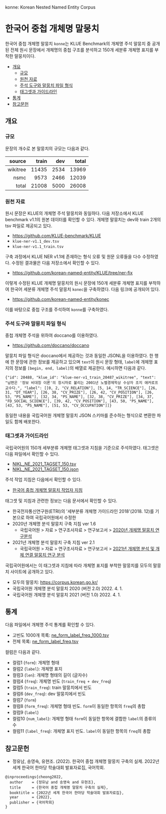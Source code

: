 konne: Korean Nested Named Entity Corpus

# 한국어 중첩 개체명 말뭉치

한국어 중첩 개체명 말뭉치 `konne`는 KLUE Benchmark의 개체명 주석 말뭉치 중 공개된
전체 원시 문장에서 개체명의 중첩 구조를 분석하고 150개 세분류 개체명 표지를 부착한
말뭉치이다.

* [개요](#개요)
  * [규모](#규모)
  * [원천 자료](#원천-자료)
  * [주석 도구와 말뭉치 파일 형식](#주석-도구와-말뭉치-파일-형식)
  * [태그셋과 가이드라인](#태그셋과-가이드라인)
* [통계](#통계)
* [참고문헌](#참고문헌)


## 개요

### 규모 

문장의 개수로 본 말뭉치의 규모는 다음과 같다.

| source   | train |  dev | total |
|---------:|------:|-----:|------:|
| wikitree | 11435 | 2534 | 13969 |
| nsmc     |  9573 | 2466 | 12039 |
| total    | 21008 | 5000 | 26008 |

### 원천 자료

원시 문장은 KLUE의 개체명 주석 말뭉치와 동일하다.
다음 저장소에서 KLUE benchmark v1.1의 원본 데이터를 확인할 수 있다.
개체명 말뭉치는 dev와 train 2개의 tsv 파일로 제공되고 있다.

- <https://github.com/KLUE-benchmark/KLUE>
- `klue-ner-v1.1_dev.tsv`
- `klue-ner-v1.1_train.tsv`

구축 과정에서 KLUE NER v1.1에 존재하는 형식 오류 및 원문 오류들을 다수
수정하였다. 수정된 결과물은 다음 저장소에서 확인할 수 있다.

- <https://github.com/korean-named-entity/KLUE/tree/ner-fix>

이렇게 수정된 KLUE 개체명 말뭉치의 원시 문장에 150개 세분류 개체명 표지를
부착하여 한국어 세분류 개체명 주석 말뭉치 `konec`을 구축하였다. 다음 링크에
공개되어 있다.

- <https://github.com/korean-named-entity/konec>

이를 바탕으로 중첩 구조를 주석하여 `konne`를 구축하였다.

### 주석 도구와 말뭉치 파일 형식

중첩 개체명 주석을 위하여 doccano를 이용하였다.

- <https://github.com/doccano/doccano>

말뭉치 파일 형식은 doccano에서 제공하는 것과 동일한 JSONL을 이용하였다.
한 행에 한 문장에 관한 정보를 제공하고 있으며 `text`이 원시 문장 형태,
`label`에 개체명 표지의 정보를 `[begin, end, label]`의 배열로 제공한다.
예시하면 다음과 같다.

```jsonl
{"id": 20488, "klue_id": "klue-ner-v1_train_20487_wikitree", "text": "남편은 '정보 비대칭 이론'의 창시자로 불리는 2001년 노벨경제학상 수상자 조지 애커로프 교수다.", "label": [[0, 2, "CV_RELATION"], [5, 14, "TR_SCIENCE"], [26, 31, "DT_YEAR"], [26, 38, "CV_PRIZE"], [26, 42, "CV_POSITION"], [26, 53, "PS_NAME"], [32, 34, "PS_NAME"], [32, 38, "CV_PRIZE"], [34, 37, "FD_SOCIAL_SCIENCE"], [39, 42, "CV_POSITION"], [43, 50, "PS_NAME"], [43, 53, "PS_NAME"], [51, 53, "CV_OCCUPATION"]]}
```
 
동일한 내용을 국립국어원 개체명 말뭉치 JSON 스키마를 준수하는 형식으로
변환한 파일도 함께 배포한다. 
  
### 태그셋과 가이드라인

국립국어원의 150개 세부분류 개체명 태그셋과 지침을 기준으로 주석하였다.
태그셋은 다음 파일에서 확인할 수 있다.

- [NIKL_NE_2021_TAGSET_150.tsv](docs/tagset/NIKL_NE_2021_TAGSET_150.tsv)
- [NIKL_NE_2021_TAGSET_150.json](docs/tagset/NIKL_NE_2021_TAGSET_150.json)

주석 작업 지침은 다음에서 확인할 수 있다.

- [한국어 중첩 개체명 말뭉치 작업자 지침](https://docs.google.com/document/d/1eAbxf7fNvjv9FkwC8-jMkOgIBEERmMGw)

태그셋 및 지침과 관련한 정보는 다음 문서에서 확인할 수 있다.

- 한국전자통신연구원(ETRI)의 '세부분류 개체명 가이드라인 2018'(2018. 12)를 기본으로 하여 국립국어원에서 수정한
- 2020년 개체명 분석 말뭉치 구축 지침 ver 1.6
  - 국립국어원 > 자료 > 연구조사자료 > 연구보고서 > [2020년 개체명 말뭉치 연구분석](https://www.korean.go.kr/front/reportData/reportDataView.do?mn_id=207&report_seq=1050&pageIndex=1)
- 2021년 개체명 분석 말뭉치 구축 지침 ver 2.1
  - 국립국어원 > 자료 > 연구조사자료 > 연구보고서 > [2021년 개체명 분석 및 개체 연결 말뭉치 연구 분석](https://www.korean.go.kr/front/reportData/reportDataView.do?mn_id=207&report_seq=1078)

국립국어원에서는 이 태그셋과 지침에 따라 개체명 표지를 부착한 말뭉치를 모두의
말뭉치 사이트에 공개하고 있다.

- 모두의 말뭉치: <https://corpus.korean.go.kr/>
- 국립국어원 개체명 분석 말뭉치 2020 (버전 2.0) 2022. 4. 1.
- 국립국어원 개체명 분석 말뭉치 2021 (버전 1.0) 2022. 4. 1.

## 통계

다음 파일에서 개체명 주석 통계를 확인할 수 있다.

- 고빈도 1000개 목록: [ne_form_label_freq_1000.tsv](docs/stat/ne_form_label_freq_1000.tsv)
- 전체 목록: [ne_form_label_freq.tsv](docs/stat/ne_form_label_freq.tsv)

컬럼은 다음과 같다.

- 컬럼1 (`form`): 개체명 형태
- 컬럼2 (`label`): 개체명 표지
- 컬럼3 (`len`): 개체명 형태의 길이 (글자수)
- 컬럼4 (`freq`): 개체명 빈도 (`train_freq + dev_freq`)
- 컬럼5 (`train_freq`): train 말뭉치에서 빈도
- 컬럼6 (`dev_freq`): dev 말뭉치에서 빈도
- 컬럼7 (`form`)
- 컬럼8 (`form_freq`): 개체명 형태 빈도. `form`이 동일한 항목의 `freq`의 총합
- 컬럼9 (`label`)
- 컬럼10 (`num_label`): 개체명 형태 `form`이 동일한 항목에 결합한 `label`의 종류의 수
- 컬럼11 (`label_freq`): 개체명 표지 빈도. `label`이 동일한 항목의 `freq`의 총합




## 참고문헌

- 정유남, 송영숙, 유현조. (2022). 한국어 중첩 개체명 말뭉치 구축의 실제.
  2022년 세계 한국어 한마당 학술대회 발표자료집, 국어학회.

```
@inproceedings{cheong2022,
  author    = {정유남 and 송영숙 and 유현조},
  title     = {한국어 중첩 개체명 말뭉치 구축의 실제},
  booktitle = {2022년 세계 한국어 한마당 학술대회 발표자료집},
  year      = {2022},
  publisher = {국어학회}
}
```




